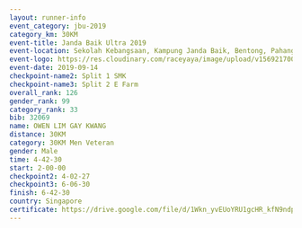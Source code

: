 ```yaml
---
layout: runner-info 
event_category: jbu-2019 
category_km: 30KM 
event-title: Janda Baik Ultra 2019
event-location: Sekolah Kebangsaan, Kampung Janda Baik, Bentong, Pahang, Malaysia 
event-logo: https://res.cloudinary.com/raceyaya/image/upload/v1569217009/logo/janda-baik_vch1pc.jpg 
event-date: 2019-09-14 
checkpoint-name2: Split 1 SMK 
checkpoint-name3: Split 2 E Farm 
overall_rank: 126
gender_rank: 99
category_rank: 33
bib: 32069
name: OWEN LIM GAY KWANG
distance: 30KM
category: 30KM Men Veteran
gender: Male
time: 4-42-30
start: 2-00-00
checkpoint2: 4-02-27
checkpoint3: 6-06-30
finish: 6-42-30
country: Singapore
certificate: https://drive.google.com/file/d/1Wkn_yvEUoYRU1gcHR_kfN9ndpnqNlaxG/view?usp=sharing
---
```

